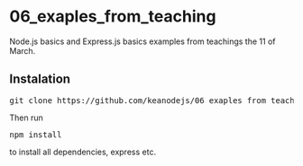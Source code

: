 # 06_exaples_from_teaching
Node.js basics and Express.js basics examples from teachings the 11 of March.

## Instalation

<pre>git clone https://github.com/keanodejs/06_exaples_from_teaching.git</pre>

Then run 

<pre>npm install</pre>

to install all dependencies, express etc.




